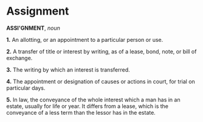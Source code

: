 # Assignment

**ASSI'GNMENT**, _noun_

**1.** An allotting, or an appointment to a particular person or use.

**2.** A transfer of title or interest by writing, as of a lease, bond, note, or bill of exchange.

**3.** The writing by which an interest is transferred.

**4.** The appointment or designation of causes or actions in court, for trial on particular days.

**5.** In law, the conveyance of the whole interest which a man has in an estate, usually for life or year. It differs from a lease, which is the conveyance of a less term than the lessor has in the estate.